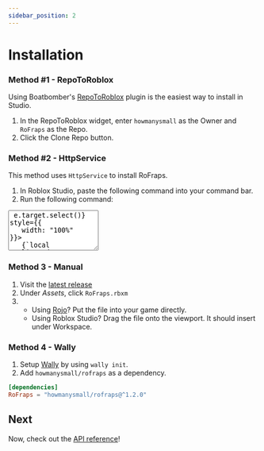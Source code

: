 ```yaml
---
sidebar_position: 2
---
```


# Installation

### Method #1 - RepoToRoblox

Using Boatbomber's [RepoToRoblox](https://devforum.roblox.com/t/repotoroblox-simple-and-quick-github-cloning-into-your-explorer/1000272) plugin is the easiest way to install in Studio.

1. In the RepoToRoblox widget, enter `howmanysmall` as the Owner and `RoFraps` as the Repo.
2. Click the Clone Repo button.

### Method #2 - HttpService

This method uses `HttpService` to install RoFraps.

1. In Roblox Studio, paste the following command into your command bar.
2. Run the following command:

<textarea readonly rows="5" onClick={e => e.target.select()} style={{
   width: "100%"
}}>
   {`local ReplicatedStorage = game:GetService("ReplicatedStorage")
local HttpService = game:GetService("HttpService")
local HttpEnabled = HttpService.HttpEnabled
HttpService.HttpEnabled = true
local function RequestAsync(RequestDictionary)
	return HttpService:RequestAsync(RequestDictionary)
end
local function GetAsync(Url, Headers)
	Headers["cache-control"] = "no-cache"
	local Success, ResponseDictionary = pcall(RequestAsync, {
		Headers = Headers;
		Method = "GET";
		Url = Url;
	})
	if Success then
		if ResponseDictionary.Success then
			return ResponseDictionary.Body
		else
			return false, string.format("HTTP %d: %s", ResponseDictionary.StatusCode, ResponseDictionary.StatusMessage)
		end
	else
		return false, ResponseDictionary
	end
end
local function Initify(Root)
	local InitFile = Root:FindFirstChild("init") or Root:FindFirstChild("init.lua") or Root:FindFirstChild("init.client.lua") or Root:FindFirstChild("init.server.lua")
	if InitFile then
		InitFile.Name = Root.Name
		InitFile.Parent = Root.Parent
		for _, Child in Root:GetChildren() do
			Child.Parent = InitFile
		end
		Root:Destroy()
		Root = InitFile
	end
	for _, Child in Root:GetChildren() do
		Initify(Child)
	end
	return Root
end
local FilesList = HttpService:JSONDecode(assert(GetAsync(
	"https://api.github.com/repos/howmanysmall/RoFraps/contents/src",
	{accept = "application/vnd.github.v3+json"}
)))
local RoFraps = Instance.new("Folder")
RoFraps.Name = "RoFraps"
for _, FileData in FilesList do
	local ModuleScript = Instance.new("ModuleScript")
	ModuleScript.Name = tostring(string.match(FileData.name, "(%w+)%.lua"))
	local Success, Source = GetAsync(FileData.download_url, {})
	if not Success then
		ModuleScript.Source = string.format("--[[\n%*\n]]\nreturn false\n", tostring(Source))
	else
		ModuleScript.Source = tostring(Success)
	end
	ModuleScript.Parent = RoFraps
end
RoFraps.Parent = ReplicatedStorage
Initify(RoFraps)
HttpService.HttpEnabled = HttpEnabled`}
</textarea>

### Method 3 - Manual

1. Visit the [latest release](https://github.com/howmanysmall/RoFraps/releases)
2. Under *Assets*, click `RoFraps.rbxm`
3. - Using [Rojo](https://rojo.space/)? Put the file into your game directly.
   - Using Roblox Studio? Drag the file onto the viewport. It should insert under Workspace.

### Method 4 - Wally

1. Setup [Wally](https://wally.run/) by using `wally init`.
2. Add `howmanysmall/rofraps` as a dependency.

```toml
[dependencies]
RoFraps = "howmanysmall/rofraps@^1.2.0"
```

## Next

Now, check out the [API reference](/api/RoFraps)!
